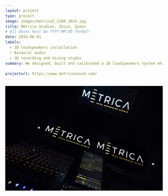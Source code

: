 ```yaml
---
layout: project
type: project
image: images/metrica2_1280_1024.jpg
title: Métrica Studios, Ibiza, Spain
# All dates must be YYYY-MM-DD format!
date: 2018-06-01
labels:
  - 3D loudspeakers installation
  - Binaural audio
  - 3D recording and mixing studio
summary: We designed, built and calibrated a 26 loudspeakers system which, together with our plugins suite, make Métrica Studios a pioneer studio in producing 3D and binaural sound.

projecturl: https://www.metricasound.com/
---
```


<img class="ui medium right floated rounded image" src="../images/metrica.jpg">
